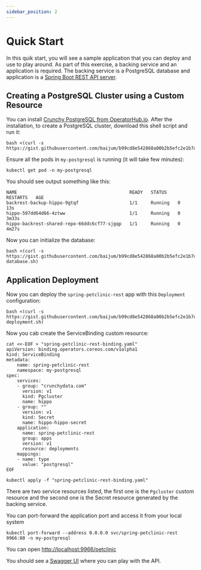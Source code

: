```yaml
---
sidebar_position: 2
---
```


# Quick Start

In this quik start, you will see a sample application that you can deploy and
use to play around.  As part of this exercise, a backing service and an
application is required.  The backing service is a PostgreSQL database and
application is a [Spring Boot REST API server][petclinic].

## Creating a PostgreSQL Cluster using a Custom Resource

You can install [Crunchy PostgreSQL from OperatorHub.io][crunchy].  After the
installation, to create a PostgreSQL cluster, download this shell script and run
it:

```
bash <(curl -s https://gist.githubusercontent.com/baijum/b99cd8e542868a00b2b5efc2e1b7dc10/raw/5e719c22b5b381f26841659acc62cda81b6fa351/pgcluster.sh)
```

Ensure all the pods in `my-postgresql` is running (it will take few minutes):

```
kubectl get pod -n my-postgresql
```

You should see output something like this:

```
NAME                                          READY   STATUS    RESTARTS   AGE
backrest-backup-hippo-9gtqf                   1/1     Running   0          13s
hippo-597dd64d66-4ztww                        1/1     Running   0          3m33s
hippo-backrest-shared-repo-66ddc6cf77-sjgqp   1/1     Running   0          4m27s
```

Now you can initialize the database:

```
bash <(curl -s https://gist.githubusercontent.com/baijum/b99cd8e542868a00b2b5efc2e1b7dc10/raw/603e288541dbd1d55596ca1b520d7f2a4f1ce76b/init-database.sh)
```

## Application Deployment

Now you can deploy the `spring-petclinic-rest` app with this `Deployment`
configuration:

```
bash <(curl -s https://gist.githubusercontent.com/baijum/b99cd8e542868a00b2b5efc2e1b7dc10/raw/603e288541dbd1d55596ca1b520d7f2a4f1ce76b/app-deployment.sh)
```

Now you cab create the ServiceBinding custom resource:

```
cat <<-EOF > "spring-petclinic-rest-binding.yaml"
apiVersion: binding.operators.coreos.com/v1alpha1
kind: ServiceBinding
metadata:
    name: spring-petclinic-rest
	namespace: my-postgresql
spec:
    services:
    - group: "crunchydata.com"
      version: v1
      kind: Pgcluster
      name: hippo
    - group: ""
      version: v1
      kind: Secret
      name: hippo-hippo-secret
    application:
      name: spring-petclinic-rest
      group: apps
      version: v1
      resource: deployments
    mappings:
    - name: type
      value: "postgresql"
EOF

kubectl apply -f "spring-petclinic-rest-binding.yaml"
```

There are two service resources listed, the first one is the `Pgcluster` custom
resource and the second one is the Secret resource generated by the backing
service.

You can port-forward the application port and access it from your local system

```
kubectl port-forward --address 0.0.0.0 svc/spring-petclinic-rest 9966:80 -n my-postgresql
```

You can open [http://localhost:9966/petclinic](http://localhost:9966/petclinic)

You should see a [Swagger UI][swagger] where you can play with the API.

[petclinic]: https://github.com/spring-petclinic/spring-petclinic-rest
[olm]: https://olm.operatorframework.io
[crunchy]: https://operatorhub.io/operator/postgresql
[operator-sdk]: https://sdk.operatorframework.io
[pack]: https://buildpacks.io/docs/tools/pack/
[swagger]: https://swagger.io
